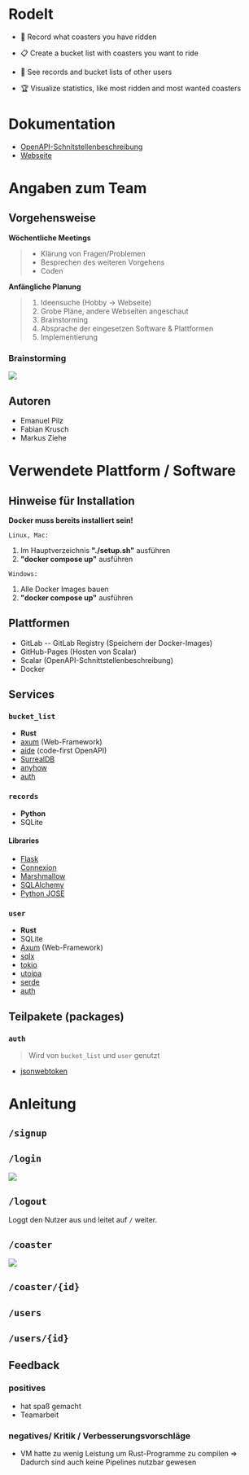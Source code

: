 # RodeIt
- 🎢 Record what coasters you have ridden

- 📋 Create a bucket list with coasters you want to ride

- 🙋 See records and bucket lists of other users

- 🏆 Visualize statistics, like most ridden and most wanted coasters
# Dokumentation
- [OpenAPI-Schnitstellenbeschreibung](https://emonadeo.github.io/rodeit/)
- [Webseite](https://rodeit.mabezi.de/)

# Angaben zum Team

## Vorgehensweise
**Wöchentliche Meetings**
> - Klärung von Fragen/Problemen
> - Besprechen des weiteren Vorgehens
> - Coden

**Anfängliche Planung**

> 1. Ideensuche (Hobby -> Webseite)
> 2. Grobe Pläne, andere Webseiten angeschaut
> 3. Brainstorming
> 4. Absprache der eingesetzen Software & Plattformen
> 5. Implementierung


### Brainstorming

![](https://md.ascii.coffee/uploads/d9de2f9d-7ec9-4700-a83d-629f54a8d780.svg)


## Autoren
- Emanuel Pilz
- Fabian Krusch
- Markus Ziehe



# Verwendete Plattform / Software

## Hinweise für Installation
**Docker muss bereits installiert sein!**

`Linux, Mac:`
1. Im Hauptverzeichnis **"./setup.sh"** ausführen
2. **"docker compose up"** ausführen

`Windows:`
1. Alle Docker Images bauen
2. **"docker compose up"** ausführen

## Plattformen
- GitLab
-- GitLab Registry (Speichern der Docker-Images)
- GitHub-Pages (Hosten von Scalar)
- Scalar (OpenAPI-Schnittstellenbeschreibung)
- Docker

## Services

### `bucket_list`
- **Rust**
- [axum](https://github.com/tokio-rs/axum) (Web-Framework)
- [aide](https://github.com/tamasfe/aide) (code-first OpenAPI)
- [SurrealDB](https://surrealdb.com/)
- [anyhow](https://github.com/dtolnay/anyhow)
- [auth](#auth)

### `records`
- **Python**
- SQLite

#### Libraries
- [Flask](https://flask.palletsprojects.com/en/3.0.x/)
- [Connexion](https://connexion.readthedocs.io/en/latest/)
- [Marshmallow](https://marshmallow.readthedocs.io/en/stable/)
- [SQLAlchemy](https://www.sqlalchemy.org/)
- [Python JOSE](https://python-jose.readthedocs.io/en/latest/)

### `user`
- **Rust**
- SQLite
- [Axum](https://github.com/tokio-rs/axum) (Web-Framework)
- [sqlx](https://github.com/launchbadge/sqlx)
- [tokio](https://tokio.rs/)
- [utoipa](https://github.com/juhaku/utoipa)
- [serde](https://serde.rs/)
- [auth](#auth)

## Teilpakete (packages)

### `auth`

> Wird von `bucket_list` und `user` genutzt

- [jsonwebtoken](https://jwt.io/)

# Anleitung


## `/signup`


## `/login` 
![](https://md.ascii.coffee/uploads/87d4d68e-5a2c-4f52-a702-90c6cca090b2.png)

## `/logout` 
Loggt den Nutzer aus und leitet auf `/` weiter.

## `/coaster`
![](https://md.ascii.coffee/uploads/23908e18-40ec-4609-826f-3c0473596f69.png)


## `/coaster/{id}`

## `/users`

## `/users/{id}`


## Feedback

### positives
- hat spaß gemacht
- Teamarbeit


### negatives/ Kritik / Verbesserungsvorschläge
- VM hatte zu wenig Leistung um Rust-Programme zu compilen => Dadurch sind auch keine Pipelines nutzbar gewesen
